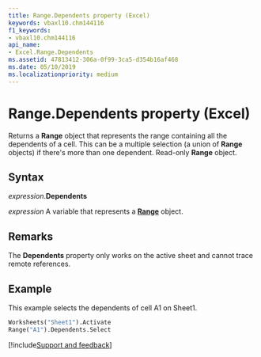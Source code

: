 ```yaml
---
title: Range.Dependents property (Excel)
keywords: vbaxl10.chm144116
f1_keywords:
- vbaxl10.chm144116
api_name:
- Excel.Range.Dependents
ms.assetid: 47813412-306a-0f99-3ca5-d354b16af468
ms.date: 05/10/2019
ms.localizationpriority: medium
---
```



# Range.Dependents property (Excel)

Returns a **Range** object that represents the range containing all the dependents of a cell. This can be a multiple selection (a union of **Range** objects) if there's more than one dependent. Read-only **Range** object.


## Syntax

_expression_.**Dependents**

_expression_ A variable that represents a **[Range](excel.range(object).md)** object.


## Remarks

The **Dependents** property only works on the active sheet and cannot trace remote references.


## Example

This example selects the dependents of cell A1 on Sheet1.

```vb
Worksheets("Sheet1").Activate 
Range("A1").Dependents.Select
```



[!include[Support and feedback](~/includes/feedback-boilerplate.md)]